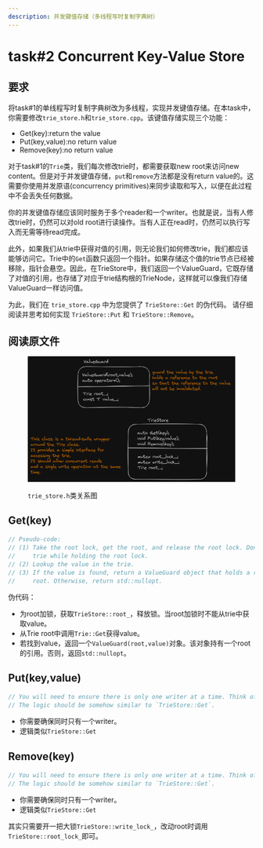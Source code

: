 ```yaml
---
description: 并发键值存储（多线程写时复制字典树）
---
```


# task#2 Concurrent Key-Value Store

## 要求

将task#1的单线程写时复制字典树改为多线程，实现并发键值存储。在本task中，你需要修改`trie_store.h`和`trie_store.cpp`。该键值存储实现三个功能：

* Get(key):return the value
* Put(key,value):no return value
* Remove(key):no return value

对于task#1的`Trie`类，我们每次修改trie时，都需要获取new root来访问new content。但是对于并发键值存储，`put`和`remove`方法都是没有return value的。这需要你使用并发原语(concurrency primitives)来同步读取和写入，以便在此过程中不会丢失任何数据。

你的并发键值存储应该同时服务于多个reader和一个writer。也就是说，当有人修改trie时，仍然可以对old root进行读操作。当有人正在read时，仍然可以执行写入而无需等待read完成。

此外，如果我们从trie中获得对值的引用，则无论我们如何修改trie，我们都应该能够访问它。Trie中的`Get`函数只返回一个指针。如果存储这个值的trie节点已经被移除，指针会悬空。因此，在TrieStore中，我们返回一个ValueGuard，它既存储了对值的引用，也存储了对应于trie结构根的TrieNode，这样就可以像我们存储ValueGuard一样访问值。

为此，我们在 `trie_store.cpp` 中为您提供了 `TrieStore::Get` 的伪代码。 请仔细阅读并思考如何实现 `TrieStore::Put` 和 `TrieStore::Remove`。

## 阅读原文件

<figure><img src="../.gitbook/assets/trie_store.png" alt=""><figcaption><p><code>trie_store.h</code>类关系图</p></figcaption></figure>

## Get(key)

```cpp
// Pseudo-code:
// (1) Take the root lock, get the root, and release the root lock. Don't lookup the value in the
//     trie while holding the root lock.
// (2) Lookup the value in the trie.
// (3) If the value is found, return a ValueGuard object that holds a reference to the value and the
//     root. Otherwise, return std::nullopt.
```

伪代码：

* 为root加锁，获取`TrieStore::root_`，释放锁。当root加锁时不能从trie中获取value。
* 从Trie root中调用`Trie::Get`获得value。
* 若找到value，返回一个`ValueGuard(root,value)`对象。该对象持有一个root的引用。否则，返回`std::nullopt`。

## Put(key,value)

```cpp
// You will need to ensure there is only one writer at a time. Think of how you can achieve this.
// The logic should be somehow similar to `TrieStore::Get`.
```

* 你需要确保同时只有一个writer。
* 逻辑类似`TrieStore::Get`

## Remove(key)

```cpp
// You will need to ensure there is only one writer at a time. Think of how you can achieve this.
// The logic should be somehow similar to `TrieStore::Get`.
```

* 你需要确保同时只有一个writer。
* 逻辑类似`TrieStore::Get`

其实只需要开一把大锁`TrieStore::write_lock_`，改动root时调用`TrieStore::root_lock_`即可。
